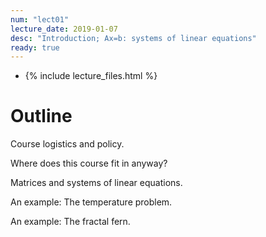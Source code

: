 ```yaml
---
num: "lect01"
lecture_date: 2019-01-07
desc: "Introduction; Ax=b: systems of linear equations"
ready: true
---
```


* {% include lecture_files.html %}

# Outline

Course logistics and policy.

Where does this course fit in anyway?

Matrices and systems of linear equations.

An example: The temperature problem.

An example: The fractal fern.
